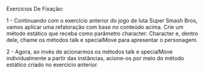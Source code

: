 Exercicios De Fixação:

1 - Continuando com o exercício anterior do jogo de luta Super Smash Bros, 
vamos aplicar uma refatoração com base no conteúdo acima. Crie um método
estático que receba como parâmetro character: Character e, dentro dele, 
chame os métodos talk e specialMove para apresentar o personagem.

2 - Agora, ao invés de acionarmos os métodos talk e specialMove 
individualmente a partir das instâncias, acione-os por meio do método 
estático criado no exercício anterior.